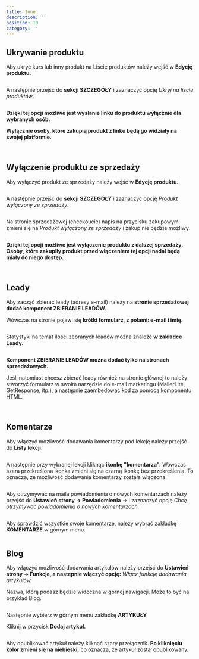 ```yaml
---
title: Inne
description: ''
position: 10
category: ''
---
```


## Ukrywanie produktu

Aby ukryć kurs lub inny produkt na Liście produktów należy wejść w **Edycję produktu.** 

<img src="/img/screen-edycja-kursu.jpg" alt=""/>

A następnie przejść do **sekcji SZCZEGÓŁY** i zaznaczyć opcję *Ukryj na liście produktów*. 

<img src="/img/screen-ukryj-kurs.png" alt=""/>

**Dzięki tej opcji możliwe jest wysłanie linku do produktu wyłącznie dla wybranych osób.**

**Wyłącznie osoby, które zakupią produkt z linku będą go widziały na swojej platformie.**

<br>

## Wyłączenie produktu ze sprzedaży

Aby wyłączyć produkt ze sprzedaży należy wejść w **Edycję produktu.** 

<img src="/img/screen-edycja-kursu.jpg" alt=""/>

A następnie przejść do **sekcji SZCZEGÓŁY** i zaznaczyć opcję *Produkt wyłączony ze sprzedaży*. 

<img src="/img/screen-wylaczenie-sprzedaz-1.jpg" alt=""/>

Na stronie sprzedażowej (checkoucie) napis na przycisku zakupowym zmieni się na *Produkt wyłączony ze sprzedaży* i zakup nie będzie możliwy. 

<img src="/img/screen-wylaczenie-sprzedaz-2.jpg" alt=""/>

**Dzięki tej opcji możliwe jest wyłączenie produktu z dalszej sprzedaży. Osoby, które zakupiły produkt przed włączeniem tej opcji nadal będą miały do niego dostęp.** 

<br>

## Leady

Aby zacząć zbierać leady (adresy e-mail) należy na **stronie sprzedażowej dodać komponent ZBIERANIE LEADÓW.**

Wówczas na stronie pojawi się **krótki formularz, z polami: e-mail i imię.** 

<img src="/img/screen-formularz.png" alt=""/>

Statystyki na temat ilości zebranych leadów można znaleźć **w zakładce Leady.** 

<img src="/img/screen-lead.jpg" alt=""/>

**Komponent ZBIERANIE LEADÓW można dodać tylko na stronach sprzedażowych.**

Jeśli natomiast chcesz zbierać leady również na stronie głównej to należy stworzyć formularz w swoim narzędzie do e-mail marketingu (MailerLite, GetResponse, itp.), a następnie zaembedować kod za pomocą komponentu HTML. 

<br>

## Komentarze

Aby włączyć możliwość dodawania komentarzy pod lekcję należy przejść do **Listy lekcji**.


<img src="/img/screen-darmowa-lekcja.jpg" alt=""/>

A następnie przy wybranej lekcji kliknąć **ikonkę "komentarza".** Wówczas szara przekreślona ikonka zmieni się na czarną ikonkę bez przekreślenia. To oznacza, że możliwość dodawania komentarzy została włączona. 


<img src="/img/screen-komentarz.jpg" alt=""/>

Aby otrzymywać na maila powiadomienia o nowych komentarzach należy przejść do **Ustawień strony -> Powiadomienia** -> i zaznaczyć opcję *Chcę otrzymywać powiadomienia o nowych komentarzach.* 

<img src="/img/screen-powiadomienia-komentarze.png" alt=""/>

Aby sprawdzić wszystkie swoje komentarze, należy wybrać zakładkę **KOMENTARZE** w górnym menu. 

<img src="/img/komentarze.jpg" alt=""/>

<br>

## Blog

Aby włączyć możliwość dodawania artykułów należy przejść do **Ustawień strony -> Funkcje, a następnie włączyć opcję:** *Włącz funkcję dodawania artykułów.* 

Nazwa, którą podasz będzie widoczna w górnej nawigacji. Może to być na przykład Blog.

<img src="/img/screen-blog.jpg" alt=""/>

Następnie wybierz w górnym menu zakładkę **ARTYKUŁY**

Kliknij w przycisk **Dodaj artykuł.**

<img src="/img/screen-dodaj-artykul.jpg" alt=""/>

Aby opublikować artykuł należy kliknąć szary przełącznik. **Po kliknięciu kolor zmieni się na niebieski,** co oznacza, że artykuł został opublikowany. 

<img src="/img/screen-publikacja-artykulu.jpg" alt=""/>